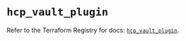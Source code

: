 # `hcp_vault_plugin`

Refer to the Terraform Registry for docs: [`hcp_vault_plugin`](https://registry.terraform.io/providers/hashicorp/hcp/0.89.0/docs/resources/vault_plugin).
